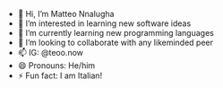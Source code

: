 - 👋 Hi, I’m Matteo Nnalugha
- 👀 I’m interested in learning new software ideas
- 🌱 I’m currently learning new programming languages
- 💞️ I’m looking to collaborate with any likeminded peer
- 📫 IG: @teoo.now 
- 😄 Pronouns: He/him
- ⚡ Fun fact: I am Italian!

<!---
asapteoo/asapteoo is a ✨ special ✨ repository because its `README.md` (this file) appears on your GitHub profile.
You can click the Preview link to take a look at your changes.
--->
